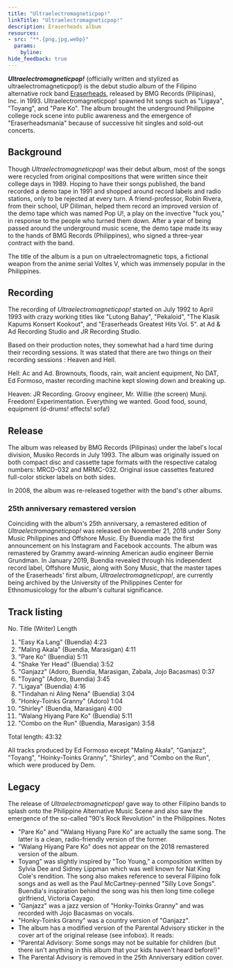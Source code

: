 ```yaml
---
title: "Ultraelectromagneticpop!"
linkTitle: "Ultraelectromagneticpop!"
description: Eraserheads album
resources:
- src: "**.{png,jpg,webp}"
  params:
    byline:
hide_feedback: true
---
```

***Ultraelectromagneticpop!*** (officially written and stylized as ultraelectromagneticpop!) is the debut studio album of the Filipino alternative rock band [Eraserheads](../eraserheads), released by BMG Records (Pilipinas), Inc. in 1993. Ultraelectromagneticpop! spawned hit songs such as "Ligaya", "Toyang", and "Pare Ko". The album brought the underground Philippine college rock scene into public awareness and the emergence of "Eraserheadsmania" because of successive hit singles and sold-out concerts.

## Background

Though *Ultraelectromagneticpop!* was their debut album, most of the songs were recycled from original compositions that were written since their college days in 1989. Hoping to have their songs published, the band recorded a demo tape in 1991 and shopped around record labels and radio stations, only to be rejected at every turn. A friend-professor, Robin Rivera, from their school, UP Diliman, helped them record an improved version of the demo tape which was named Pop U!, a play on the invective "fuck you," in response to the people who turned them down. After a year of being passed around the underground music scene, the demo tape made its way to the hands of BMG Records (Philippines), who signed a three-year contract with the band.

The title of the album is a pun on ultraelectromagnetic tops, a fictional weapon from the anime serial Voltes V, which was immensely popular in the Philippines.

## Recording

The recording of *Ultraelectromagneticpop!* started on July 1992 to April 1993 with crazy working titles like "Lutong Bahay", "Pekaloid", "The Klasik Kapums Konsert Kookout", and "Eraserheads Greatest Hits Vol. 5". at Ad & Ad Recording Studio and JR Recording Studio.

Based on their production notes, they somewhat had a hard time during their recording sessions. It was stated that there are two things on their recording sessions : Heaven and Hell.

Hell: Ac and Ad. Brownouts, floods, rain, wait ancient equipment, No DAT, Ed Formoso, master recording machine kept slowing down and breaking up.

Heaven: JR Recording. Groovy engineer, Mr. Willie (the screen) Munji. Freedom! Experimentation. Everything we wanted. Good food, sound, equipment (d-drums! effects! sofa!)

## Release

The album was released by BMG Records (Pilipinas) under the label's local division, Musiko Records in July 1993. The album was originally issued on both compact disc and cassette tape formats with the respective catalog numbers: MRCD-032 and MRMC-032. Original issue cassettes featured full-color sticker labels on both sides.

In 2008, the album was re-released together with the band's other albums.

### 25th anniversary remastered version

Coinciding with the album's 25th anniversary, a remastered edition of *Ultraelectromagneticpop!* was released on November 21, 2018 under Sony Music Philippines and Offshore Music. Ely Buendia made the first announcement on his Instagram and Facebook accounts. The album was remastered by Grammy award-winning American audio engineer Bernie Grundman. In January 2019, Buendia revealed through his independent record label, Offshore Music, along with Sony Music, that the master tapes of the Eraserheads' first album, *Ultraelectromagneticpop!*, are currently being archived by the University of the Philippines Center for Ethnomusicology for the album's cultural significance.

## Track listing

No.	Title (Writer) Length

1. "Easy Ka Lang" (Buendia)	4:23
2. "Maling Akala" (Buendia, Marasigan) 4:11
3. "Pare Ko" (Buendia) 5:11
4. "Shake Yer Head"	(Buendia)	3:52
5. "Ganjazz" (Adoro, Buendia, Marasigan, Zabala, Jojo Bacasmas) 0:37
6. "Toyang" (Adoro, Buendia) 3:45
7. "Ligaya"	(Buendia) 4:16
8. "Tindahan ni Aling Nena"	(Buendia) 3:04
9. "Honky-Toinks Granny" (Adoro) 1:04
10.	"Shirley" (Buendia, Marasigan) 4:00
11.	"Walang Hiyang Pare Ko"	(Buendia) 5:11
12.	"Combo on the Run" (Buendia, Marasigan) 3:58

Total length:	43:32

All tracks produced by Ed Formoso except "Maling Akala", "Ganjazz", "Toyang", "Hoinky-Toinks Granny", "Shirley", and "Combo on the Run", which were produced by Dem.

## Legacy

The release of *Ultraelectromagneticpop!* gave way to other Filipino bands to splash onto the Philippine Alternative Music Scene and also saw the emergence of the so-called "90's Rock Revolution" in the Philippines.
Notes

- "Pare Ko" and "Walang Hiyang Pare Ko" are actually the same song. The latter is a clean, radio-friendly version of the former.
- "Walang Hiyang Pare Ko" does not appear on the 2018 remastered version of the album.
- Toyang" was slightly inspired by "Too Young," a composition written by Sylvia Dee and Sidney Lippman which was well known for Nat King Cole's rendition. The song also makes reference to several Filipino folk songs and as well as the Paul McCartney-penned "Silly Love Songs". Buendia's inspiration behind the song was his then long time college girlfriend, Victoria Cayago.
- "Ganjazz" was a jazz version of "Honky-Toinks Granny" and was recorded with Jojo Bacasmas on vocals.
- "Honky-Toinks Granny" was a country version of "Ganjazz".
- The album has a modified version of the Parental Advisory sticker in the cover art of the original release (see infobox). It reads:
- "Parental Advisory: Some songs may not be suitable for children (but there isn't anything in this album that your kids haven't heard before!)"
- The Parental Advisory is removed in the 25th Anniversary edition cover.

